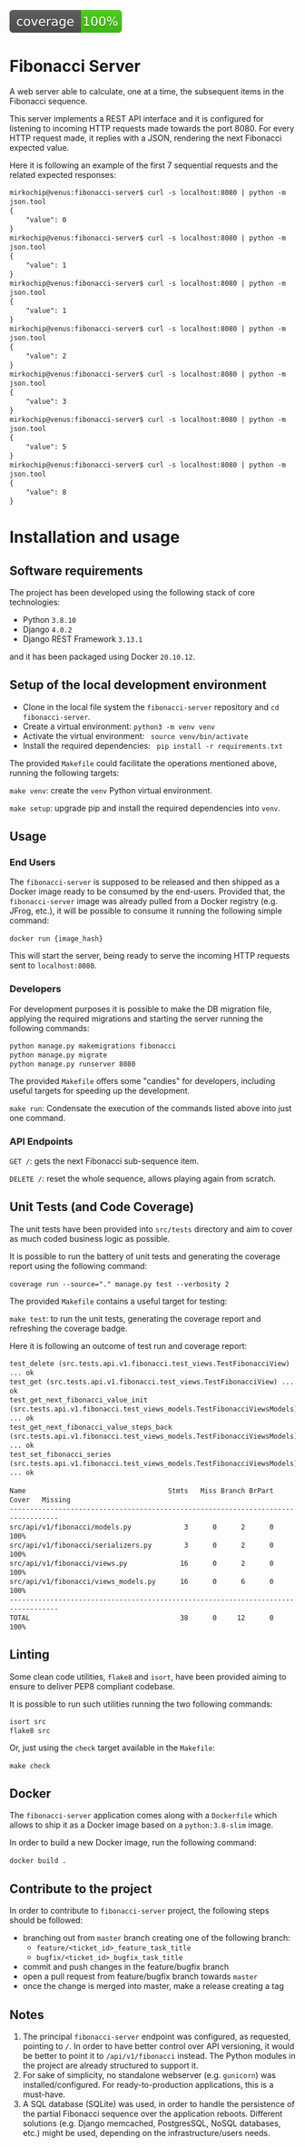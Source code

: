 [![Code Coverage](coverage.svg)](coverage.svg)

# Fibonacci Server
A web server able to calculate, one at a time, the subsequent items in the Fibonacci sequence. 

This server implements a REST API interface and it is configured for listening to incoming HTTP requests made towards the port 8080. For every HTTP request made, it replies with a JSON, rendering the next Fibonacci expected value.

Here it is following an example of the first 7 sequential requests and the related expected responses:

```
mirkochip@venus:fibonacci-server$ curl -s localhost:8080 | python -m json.tool
{
    "value": 0
}
mirkochip@venus:fibonacci-server$ curl -s localhost:8080 | python -m json.tool
{
    "value": 1
}
mirkochip@venus:fibonacci-server$ curl -s localhost:8080 | python -m json.tool
{
    "value": 1
}
mirkochip@venus:fibonacci-server$ curl -s localhost:8080 | python -m json.tool
{
    "value": 2
}
mirkochip@venus:fibonacci-server$ curl -s localhost:8080 | python -m json.tool
{
    "value": 3
}
mirkochip@venus:fibonacci-server$ curl -s localhost:8080 | python -m json.tool
{
    "value": 5
}
mirkochip@venus:fibonacci-server$ curl -s localhost:8080 | python -m json.tool
{
    "value": 8
}
```


# Installation and usage

## Software requirements
The project has been developed using the following stack of core technologies:

- Python `3.8.10`
- Django `4.0.2`
- Django REST Framework `3.13.1`

and it has been packaged using Docker `20.10.12`.

## Setup of the local development environment
- Clone in the local file system the `fibonacci-server` repository and `cd fibonacci-server`. 
- Create a virtual environment: `python3 -m venv venv`
- Activate the virtual environment: ` source venv/bin/activate`
- Install the required dependencies: ` pip install -r requirements.txt`

The provided `Makefile` could facilitate the operations mentioned above, running the following targets:

`make venv`: create the `venv` Python virtual environment.

`make setup`: upgrade pip and install the required dependencies into `venv`.


## Usage

### End Users
The `fibonacci-server` is supposed to be released and then shipped as a Docker image ready to be consumed by the end-users. Provided that, the `fibonacci-server` image was already pulled from a Docker registry (e.g. JFrog, etc.), it will be possible to consume it running the following simple command:

`docker run {image_hash}`

This will start the server, being ready to serve the incoming HTTP requests sent to `localhost:8080`.

### Developers 
For development purposes it is possible to make the DB migration file, applying the required migrations and starting the server running the following commands:

```
python manage.py makemigrations fibonacci
python manage.py migrate
python manage.py runserver 8080
```

The provided `Makefile` offers some "candies" for developers, including useful targets for speeding up the development.

`make run`:  Condensate the execution of the commands listed above into just one command.

### API Endpoints

`GET /`: gets the next Fibonacci sub-sequence item.

`DELETE /`: reset the whole sequence, allows playing again from scratch.

## Unit Tests (and Code Coverage)
The unit tests have been provided into `src/tests` directory and aim to cover as much coded business logic as possible.

It is possible to run the battery of unit tests and generating the coverage report using the following command:

`coverage run --source="." manage.py test --verbosity 2`

The provided `Makefile` contains a useful target for testing:

`make test`: to run the unit tests, generating the coverage report and refreshing the coverage badge. 

Here it is following an outcome of test run and coverage report:

```
test_delete (src.tests.api.v1.fibonacci.test_views.TestFibonacciView) ... ok
test_get (src.tests.api.v1.fibonacci.test_views.TestFibonacciView) ... ok
test_get_next_fibonacci_value_init (src.tests.api.v1.fibonacci.test_views_models.TestFibonacciViewsModels) ... ok
test_get_next_fibonacci_value_steps_back (src.tests.api.v1.fibonacci.test_views_models.TestFibonacciViewsModels) ... ok
test_set_fibonacci_series (src.tests.api.v1.fibonacci.test_views_models.TestFibonacciViewsModels) ... ok

Name                                   Stmts   Miss Branch BrPart  Cover   Missing
----------------------------------------------------------------------------------
src/api/v1/fibonacci/models.py             3      0      2      0   100%
src/api/v1/fibonacci/serializers.py        3      0      2      0   100%
src/api/v1/fibonacci/views.py             16      0      2      0   100%
src/api/v1/fibonacci/views_models.py      16      0      6      0   100%
----------------------------------------------------------------------------------
TOTAL                                     38      0     12      0   100%
```

## Linting
Some clean code utilities, `flake8` and `isort`, have been provided aiming to ensure to deliver PEP8 compliant codebase. 

It is possible to run such utilities running the two following commands:

```
isort src
flake8 src
```

Or, just using the `check` target available in the `Makefile`:

`make check`

## Docker
The `fibonacci-server` application comes along with a `Dockerfile` which allows to ship it as a Docker image based on a `python:3.8-slim` image.

In order to build a new Docker image, run the following command:

`docker build .`

## Contribute to the project
In order to contribute to `fibonacci-server` project, the following steps should be followed:
- branching out from `master` branch creating one of the following branch:
  - `feature/<ticket_id>_feature_task_title`
  - `bugfix/<ticket_id>_bugfix_task_title`
- commit and push changes in the feature/bugfix branch
- open a pull request from feature/bugfix branch towards `master` 
- once the change is merged into master, make a release creating a tag

## Notes
1. The principal `fibonacci-server` endpoint was configured, as requested, pointing to `/`. In order to have better control over API versioning, it would be better to point it to `/api/v1/fibonacci` instead. The Python modules in the project are already structured to support it.  
2. For sake of simplicity, no standalone webserver (e.g. `gunicorn`) was installed/configured. For ready-to-production applications, this is a must-have.
3. A SQL database (SQLite) was used, in order to handle the persistence of the partial Fibonacci sequence over the application reboots. Different solutions (e.g. Django memcached, PostgresSQL, NoSQL databases, etc.) might be used, depending on the infrastructure/users needs.